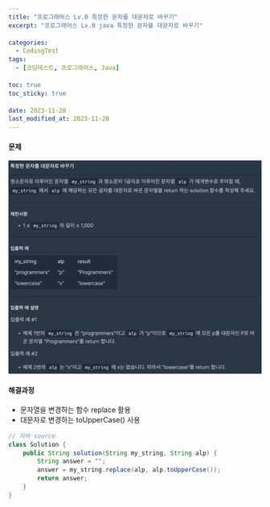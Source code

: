 ```yaml
---
title: "프로그래머스 Lv.0 특정한 문자를 대문자로 바꾸기"
excerpt: "프로그래머스 Lv.0 java 특정한 문자를 대문자로 바꾸기"

categories:
  - CodingTest
tags:
  - [코딩테스트, 프로그래머스, Java]

toc: true
toc_sticky: true
 
date: 2023-11-20
last_modified_at: 2023-11-20
---
```


#### 문제
![p60](/assets/images/p60.png)

#### 해결과정
- 문자열을 변경하는 함수 replace 활용
- 대문자로 변경하는 toUpperCase() 사용

```java
// 자바 source
class Solution {
    public String solution(String my_string, String alp) {
        String answer = "";
        answer = my_string.replace(alp, alp.toUpperCase());
        return answer;
    }
}
```